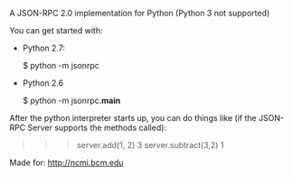 A JSON-RPC 2.0 implementation for Python (Python 3 not supported)


You can get started with:

- Python 2.7:
   
    $ python -m jsonrpc <host name>

- Python 2.6

    $ python -m jsonrpc.__main__ <host name>

After the python interpreter starts up, you can do things like
(if the JSON-RPC Server supports the methods called):

   >>> server.add(1, 2)
   3
   >>> server.subtract(3,2)
   1


Made for:
    http://ncmi.bcm.edu